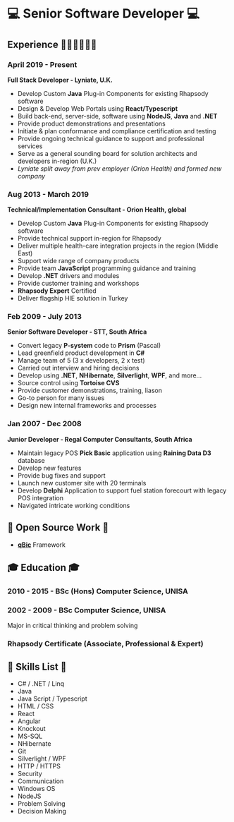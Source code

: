 # 💻 Senior Software Developer 💻

## Experience 🏃‍♀️🏃‍♀️🏃‍♀️

### April 2019 - Present

**Full Stack Developer - Lyniate, U.K.**

- Develop Custom **Java** Plug-in Components for existing Rhapsody software
- Design & Develop Web Portals using **React/Typescript**
- Build back-end, server-side, software using **NodeJS**, **Java** and **.NET**
- Provide product demonstrations and presentations
- Initiate & plan conformance and compliance certification and testing
- Provide ongoing technical guidance to support and professional services
- Serve as a general sounding board for solution architects and developers in-region (U.K.)
- _Lyniate split away from prev employer (Orion Health) and formed new company_

### Aug 2013 - March 2019

**Technical/Implementation Consultant - Orion Health, global**

- Develop Custom **Java** Plug-in Components for existing Rhapsody software
- Provide technical support in-region for Rhapsody
- Deliver multiple health-care integration projects in the region (Middle East)
- Support wide range of company products
- Provide team **JavaScript** programming guidance and training
- Develop **.NET** drivers and modules
- Provide customer training and workshops
- **Rhapsody Expert** Certified
- Deliver flagship HIE solution in Turkey

### Feb 2009 - July 2013

**Senior Software Developer - STT, South Africa**

- Convert legacy **P-system** code to **Prism** (Pascal)
- Lead greenfield product development in **C#**
- Manage team of 5 (3 x developers, 2 x test)
- Carried out interview and hiring decisions
- Develop using **.NET**, **NHibernate**, **Silverlight**, **WPF**, and more...
- Source control using **Tortoise CVS**
- Provide customer demonstrations, training, liason
- Go-to person for many issues
- Design new internal frameworks and processes

### Jan 2007 - Dec 2008

**Junior Developer - Regal Computer Consultants, South Africa**

- Maintain legacy POS **Pick Basic** application using **Raining Data D3** database
- Develop new features
- Provide bug fixes and support
- Launch new customer site with 20 terminals
- Develop **Delphi** Application to support fuel station forecourt with legacy POS integration
- Navigated intricate working conditions

## 🎈 Open Source Work 🎈

- **[qBic](https://github.com/quintonn/qBic)** Framework

## 🎓 Education 🎓

### 2010 - 2015 - BSc (Hons) Computer Science, UNISA

### 2002 - 2009 - BSc Computer Science, UNISA

Major in critical thinking and problem solving

### Rhapsody Certificate (Associate, Professional & Expert)

## 🧾 Skills List 🧾

- C# / .NET / Linq
- Java
- Java Script / Typescript
- HTML / CSS
- React
- Angular
- Knockout
- MS-SQL
- NHibernate
- Git
- Silverlight / WPF
- HTTP / HTTPS
- Security
- Communication
- Windows OS
- NodeJS
- Problem Solving
- Decision Making

